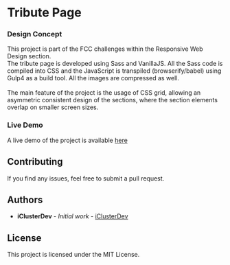 # Tribute Page

### Design Concept

This project is part of the FCC challenges within the Responsive Web Design section.
\
The tribute page is developed using Sass and VanillaJS. All the Sass code is compiled into CSS and the JavaScript is transpiled (browserify/babel) using Gulp4 as a build tool. All the images are compressed as well.\
\
The main feature of the project is the usage of CSS grid, allowing an asymmetric consistent design of the sections, where the section elements overlap on smaller screen sizes.

### Live Demo

A live demo of the project is available [here]()

## Contributing

If you find any issues, feel free to submit a pull request.

## Authors

- **iClusterDev** - _Initial work_ - [iClusterDev](https://github.com/iClusterDev)

## License

This project is licensed under the MIT License.
